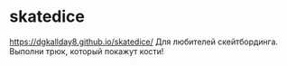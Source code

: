 # skatedice
https://dgkallday8.github.io/skatedice/
Для любителей скейтбординга.
Выполни трюк, который покажут кости!
